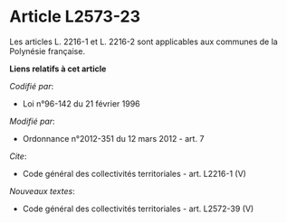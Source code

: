 # Article L2573-23

Les articles L. 2216-1 et L. 2216-2 sont applicables aux communes de la Polynésie française.

**Liens relatifs à cet article**

_Codifié par_:

  - Loi n°96-142 du 21 février 1996

_Modifié par_:

  - Ordonnance n°2012-351 du 12 mars 2012 - art. 7

_Cite_:

  - Code général des collectivités territoriales - art. L2216-1 (V)

_Nouveaux textes_:

  - Code général des collectivités territoriales - art. L2572-39 (V)
